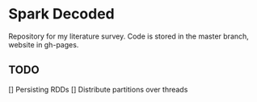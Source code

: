 # Spark Decoded
Repository for my literature survey. Code is stored in the master branch, website in gh-pages.

## TODO
[] Persisting RDDs
[] Distribute partitions over threads